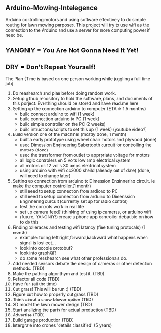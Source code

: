 ## Arduino-Mowing-Intelegence
Arduino controlling motors and using software effectively to do simple routing for lawn mowing purposes. This project will try to use wifi as the connection to the Arduino and use a server for more computing power if need be.

## YANGNIY = You Are Not Gonna Need It Yet!
## DRY = Don't Repeat Yourself!

The Plan (Time is based on one person working while juggling a full time job)
1. Do reashearch and plan before doing random work.
2. Setup github repository to hold the software, plans, and documents of this porject. Everthing should be stored and have read.me here
3. Setting up the connection arduino to computer (ETA => 1.5 months)
    - build connect arduino to wifi (1 week)
    - build connection arduino to PC (1 week)
    - build simple controller on the PC (2 weeks)
    - build intructions/scripts to set this up (1 week) (youtube video?)
4. Build version one of the machine! (mostly done, 1 month)
    - built a early prototype using wheel chair motors and plywood (done)
    - used Dimession Engineering Sabertooth curcuit for controlling the motors (done)
    - used the transformer from outlet to apprpriate voltage for motors
    - all logic controlers on 5 volts low amp electrical system
    - all motors on 12 volts 30 amps electrical system
    - using arduino with wifi cc3000 sheild (already out of date) (done, will need to change later)
5. Setting up connection from arduino to Dimession Enginnering circuit. ie make the computer controller.(1 month)
    - still need to setup connection from ardiono to PC
    - still need to setup connection from arduino to Dimenssion Enginnering curcuit (currently set up for radio control)
    - test the controls work in real life
    - set up camera feed? (thinking of using ip cameras, or arduino wifi 
    - (future, YANGNIY!) create a phone app controller debatible on how to do this
6. Finding tolleraces and testing wifi latancy (fine tuning protocals) (1 month)
    - example: turing left,right,forward,backward what happens when signal is lost ect...
    - look into google protobuf?
    - look into graphQI?
    - do some reashearch see what other professionals do.
7. Add needed sensors debate the design of cameras or other detection methods. (TBD)
8. Make the pathing algorithym and test it. (TBD)
9. Refactor all code (TBD)
10. Have fun (all the time)
11. Cut grass! This will be fun :) (TBD)
12. Figure out how to properly cut grass (TBD)
13. Think about a snow blower option (TBD)
14. 3D model the lawn mower design (TBD)
15. Start analizing the parts for actual production (TBD)
16. Advertise (TBD)
17. Build garage production (TBD)
18. Intergrate into drones 'details classified' (5 years)
